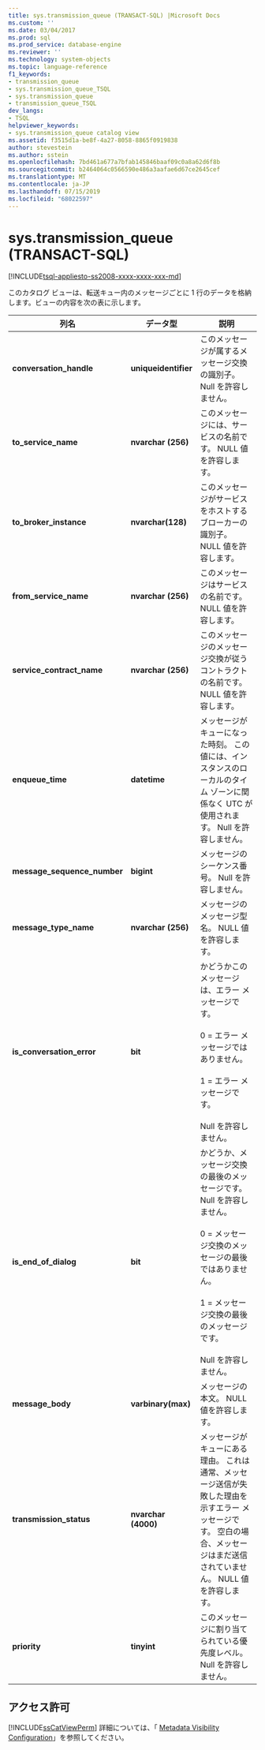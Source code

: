 ```yaml
---
title: sys.transmission_queue (TRANSACT-SQL) |Microsoft Docs
ms.custom: ''
ms.date: 03/04/2017
ms.prod: sql
ms.prod_service: database-engine
ms.reviewer: ''
ms.technology: system-objects
ms.topic: language-reference
f1_keywords:
- transmission_queue
- sys.transmission_queue_TSQL
- sys.transmission_queue
- transmission_queue_TSQL
dev_langs:
- TSQL
helpviewer_keywords:
- sys.transmission_queue catalog view
ms.assetid: f3515d1a-be8f-4a27-8058-8865f0919838
author: stevestein
ms.author: sstein
ms.openlocfilehash: 7bd461a677a7bfab145846baaf09c0a8a62d6f8b
ms.sourcegitcommit: b2464064c0566590e486a3aafae6d67ce2645cef
ms.translationtype: MT
ms.contentlocale: ja-JP
ms.lasthandoff: 07/15/2019
ms.locfileid: "68022597"
---
```

# <a name="systransmissionqueue-transact-sql"></a>sys.transmission_queue (TRANSACT-SQL)
[!INCLUDE[tsql-appliesto-ss2008-xxxx-xxxx-xxx-md](../../includes/tsql-appliesto-ss2008-xxxx-xxxx-xxx-md.md)]

  このカタログ ビューは、転送キュー内のメッセージごとに 1 行のデータを格納します。ビューの内容を次の表に示します。  
  
|列名|データ型|説明|  
|-----------------|---------------|-----------------|  
|**conversation_handle**|**uniqueidentifier**|このメッセージが属するメッセージ交換の識別子。 Null を許容しません。|  
|**to_service_name**|**nvarchar (256)**|このメッセージには、サービスの名前です。 NULL 値を許容します。|  
|**to_broker_instance**|**nvarchar(128)**|このメッセージがサービスをホストするブローカーの識別子。 NULL 値を許容します。|  
|**from_service_name**|**nvarchar (256)**|このメッセージはサービスの名前です。 NULL 値を許容します。|  
|**service_contract_name**|**nvarchar (256)**|このメッセージのメッセージ交換が従うコントラクトの名前です。 NULL 値を許容します。|  
|**enqueue_time**|**datetime**|メッセージがキューになった時刻。 この値には、インスタンスのローカルのタイム ゾーンに関係なく UTC が使用されます。 Null を許容しません。|  
|**message_sequence_number**|**bigint**|メッセージのシーケンス番号。 Null を許容しません。|  
|**message_type_name**|**nvarchar (256)**|メッセージのメッセージ型名。 NULL 値を許容します。|  
|**is_conversation_error**|**bit**|かどうかこのメッセージは、エラー メッセージです。<br /><br /> 0 = エラー メッセージではありません。<br /><br /> 1 = エラー メッセージです。<br /><br /> Null を許容しません。|  
|**is_end_of_dialog**|**bit**|かどうか、メッセージ交換の最後のメッセージです。 Null を許容しません。<br /><br /> 0 = メッセージ交換のメッセージの最後ではありません。<br /><br /> 1 = メッセージ交換の最後のメッセージです。<br /><br /> Null を許容しません。|  
|**message_body**|**varbinary(max)**|メッセージの本文。 NULL 値を許容します。|  
|**transmission_status**|**nvarchar (4000)**|メッセージがキューにある理由。 これは通常、メッセージ送信が失敗した理由を示すエラー メッセージです。 空白の場合、メッセージはまだ送信されていません。 NULL 値を許容します。|  
|**priority**|**tinyint**|このメッセージに割り当てられている優先度レベル。 Null を許容しません。|  
  
## <a name="permissions"></a>アクセス許可  
 [!INCLUDE[ssCatViewPerm](../../includes/sscatviewperm-md.md)] 詳細については、「 [Metadata Visibility Configuration](../../relational-databases/security/metadata-visibility-configuration.md)」を参照してください。  
  
  
